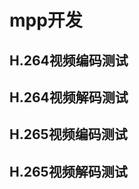 # mpp开发







## H.264视频编码测试







## H.264视频解码测试





## H.265视频编码测试





## H.265视频解码测试













